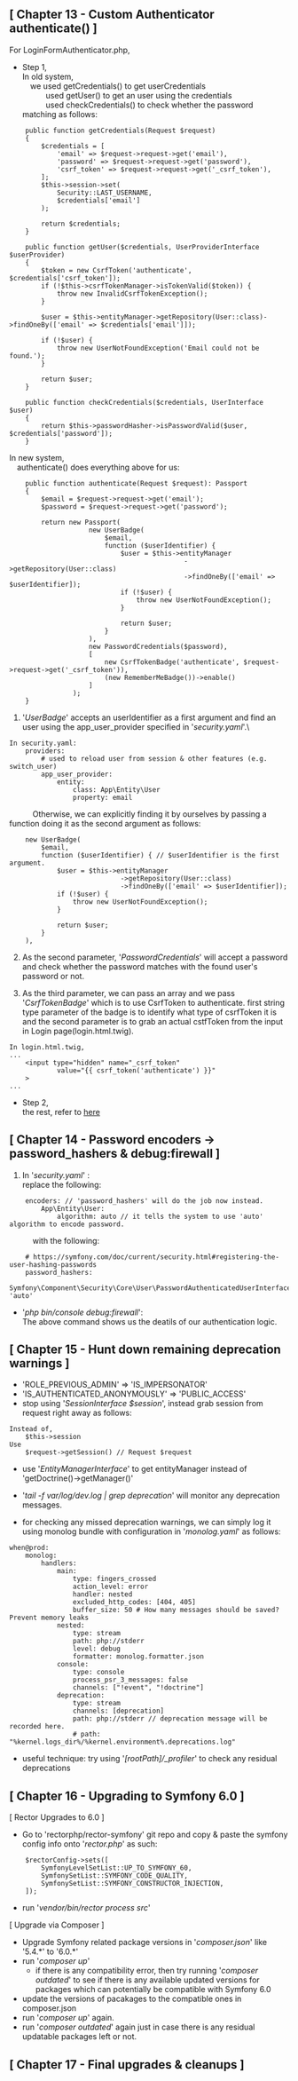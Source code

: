 ## [ Chapter 13 - Custom Authenticator authenticate() ]

For LoginFormAuthenticator.php,

* Step 1,\
In old system,\
&emsp;we used getCredentials() to get userCredentials\
&emsp;&emsp;&emsp;used getUser() to get an user using the credentials\
&emsp;&emsp;&emsp;used checkCredentials() to check whether the password matching as follows:
```
    public function getCredentials(Request $request)
    {
        $credentials = [
            'email' => $request->request->get('email'),
            'password' => $request->request->get('password'),
            'csrf_token' => $request->request->get('_csrf_token'),
        ];
        $this->session->set(
            Security::LAST_USERNAME,
            $credentials['email']
        );

        return $credentials;
    }

    public function getUser($credentials, UserProviderInterface $userProvider)
    {
        $token = new CsrfToken('authenticate', $credentials['csrf_token']);
        if (!$this->csrfTokenManager->isTokenValid($token)) {
            throw new InvalidCsrfTokenException();
        }

        $user = $this->entityManager->getRepository(User::class)->findOneBy(['email' => $credentials['email']]);

        if (!$user) {
            throw new UserNotFoundException('Email could not be found.');
        }

        return $user;
    }

    public function checkCredentials($credentials, UserInterface $user)
    {
        return $this->passwordHasher->isPasswordValid($user, $credentials['password']);
    }
```
In new system,\
&emsp;authenticate() does everything above for us:
```
    public function authenticate(Request $request): Passport
    {
        $email = $request->request->get('email');
        $password = $request->request->get('password');
        
        return new Passport(
                    new UserBadge(
                        $email,
                        function ($userIdentifier) {
                            $user = $this->entityManager
                                            ->getRepository(User::class)
                                            ->findOneBy(['email' => $userIdentifier]);
                            if (!$user) {
                                throw new UserNotFoundException();
                            }

                            return $user;
                        }
                    ),
                    new PasswordCredentials($password),
                    [
                        new CsrfTokenBadge('authenticate', $request->request->get('_csrf_token')),
                        (new RememberMeBadge())->enable()
                    ]
                );
    }
```
1. '_UserBadge_' accepts an userIdentifier as a first argument and find an user using the app_user_provider specified in '_security.yaml_'.\
```
In security.yaml:
    providers:
        # used to reload user from session & other features (e.g. switch_user)
        app_user_provider:
            entity:
                class: App\Entity\User
                property: email
```
&emsp;&emsp;&emsp;Otherwise, we can explicitly finding it by ourselves by passing a function doing it as the second argument as follows:
```
    new UserBadge(
        $email,
        function ($userIdentifier) { // $userIdentifier is the first argument.
            $user = $this->entityManager
                            ->getRepository(User::class)
                            ->findOneBy(['email' => $userIdentifier]);
            if (!$user) {
                throw new UserNotFoundException();
            }

            return $user;
        }
    ),
```
2. As the second parameter, '_PasswordCredentials_' will accept a password and check whether the password matches with the found user's password or not.

3. As the third parameter, we can pass an array and we pass '_CsrfTokenBadge_' which is to use CsrfToken to authenticate. first string type parameter of the badge is to identify what type of csrfToken it is and the second parameter is to grab an actual cstfToken from the input in Login page(login.html.twig).
```
In login.html.twig,
...
    <input type="hidden" name="_csrf_token"
            value="{{ csrf_token('authenticate') }}"
    >
...
```

* Step 2,\
the rest, refer to [here](https://symfonycasts.com/screencast/symfony6-upgrade/custom-authenticator#play)



## [ Chapter 14 - Password encoders -> password_hashers & debug:firewall ]
1. In '_security.yaml_' :\
replace the following:
```
    encoders: // 'password_hashers' will do the job now instead.
        App\Entity\User:
            algorithm: auto // it tells the system to use 'auto' algorithm to encode password.
```
&emsp;&emsp;&emsp;with the following:
```
    # https://symfony.com/doc/current/security.html#registering-the-user-hashing-passwords
    password_hashers:
        Symfony\Component\Security\Core\User\PasswordAuthenticatedUserInterface: 'auto'
```

* '_php bin/console debug:firewall_':\
The above command shows us the deatils of our authentication logic.

## [ Chapter 15 - Hunt down remaining deprecation warnings ]
* 'ROLE_PREVIOUS_ADMIN' => 'IS_IMPERSONATOR'
* 'IS_AUTHENTICATED_ANONYMOUSLY' => 'PUBLIC_ACCESS'
* stop using '_SessionInterface $session_', instead grab session from request right away as follows:
```
Instead of,
    $this->session
Use
    $request->getSession() // Request $request
```
* use '_EntityManagerInterface_' to get entityManager instead of 'getDoctrine()->getManager()'

* '_tail -f var/log/dev.log | grep deprecation_' will monitor any deprecation messages.
* for checking any missed deprecation warnings, we can simply log it using monolog bundle with configuration in
'_monolog.yaml_' as follows:
```
when@prod:
    monolog:
        handlers:
            main:
                type: fingers_crossed
                action_level: error
                handler: nested
                excluded_http_codes: [404, 405]
                buffer_size: 50 # How many messages should be saved? Prevent memory leaks
            nested:
                type: stream
                path: php://stderr
                level: debug
                formatter: monolog.formatter.json
            console:
                type: console
                process_psr_3_messages: false
                channels: ["!event", "!doctrine"]
            deprecation:
                type: stream
                channels: [deprecation]
                path: php://stderr // deprecation message will be recorded here.
                # path: "%kernel.logs_dir%/%kernel.environment%.deprecations.log"
```
* useful technique: try using '_\[rootPath\]/\_profiler_' to check any residual deprecations

## [ Chapter 16 - Upgrading to Symfony 6.0 ]
[ Rector Upgrades to 6.0 ]
- Go to 'rectorphp/rector-symfony' git repo and copy & paste the symfony config info onto '_rector.php_' as such:
```
    $rectorConfig->sets([
        SymfonyLevelSetList::UP_TO_SYMFONY_60,
        SymfonySetList::SYMFONY_CODE_QUALITY,
        SymfonySetList::SYMFONY_CONSTRUCTOR_INJECTION,
    ]);
```
- run '_vendor/bin/rector process src_'

[ Upgrade via Composer ]
- Upgrade Symfony related package versions in '_composer.json_' like '5.4.\*' to '6.0.\*'
- run '_composer up_'
    - if there is any compatibility error, then try running '_composer outdated_' to see if there is any available updated versions for packages which can potentially be compatible with Symfony 6.0
- update the versions of pacakages to the compatible ones in composer.json
- run '_composer up_' again.
- run '_composer outdated_' again just in case there is any residual updatable packages left or not.

## [ Chapter 17 - Final upgrades & cleanups ]